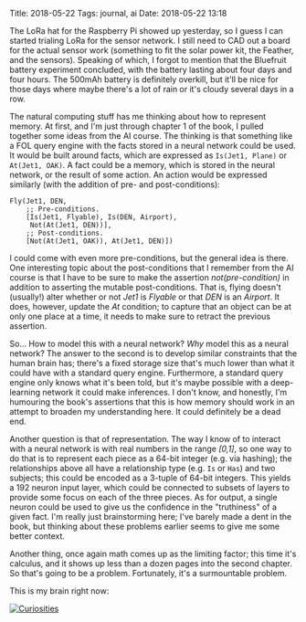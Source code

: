 Title: 2018-05-22
Tags: journal, ai
Date: 2018-05-22 13:18

The LoRa hat for the Raspberry Pi showed up yesterday, so I guess I can started
trialing LoRa for the sensor network. I still need to CAD out a board for the
actual sensor work (something to fit the solar power kit, the Feather, and the
sensors). Speaking of which, I forgot to mention that the Bluefruit battery
experiment concluded, with the battery lasting about four days and four hours.
The 500mAh battery is definitely overkill, but it'll be nice for those days
where maybe there's a lot of rain or it's cloudy several days in a row.

The natural computing stuff has me thinking about how to represent memory. At
first, and I'm just through chapter 1 of the book, I pulled together some ideas
from the AI course. The thinking is that something like a FOL query engine with
the facts stored in a neural network could be used. It would be built around
facts, which are expressed as `Is(Jet1, Plane)` or `At(Jet1, OAK)`. A fact
could be a memory, which is stored in the neural network, or the result of some
action. An action would be expressed similarly (with the addition of pre- and
post-conditions):

```
Fly(Jet1, DEN,
    ;; Pre-conditions.
    [Is(Jet1, Flyable), Is(DEN, Airport),
     Not(At(Jet1, DEN))],
    ;; Post-conditions.
    [Not(At(Jet1, OAK)), At(Jet1, DEN)])
```

I could come with even more pre-conditions, but the general idea is there. One
interesting topic about the post-conditions that I remember from the AI course
is that I have to be sure to make the assertion *not(pre-condition)* in
addition to asserting the mutable post-conditions. That is, flying doesn't
(usually!) alter whether or not *Jet1* is *Flyable* or that *DEN* is an
*Airport*. It does, however, update the *At* condition; to capture that an
object can be at only one place at a time, it needs to make sure to retract the
previous assertion.

So… How to model this with a neural network? *Why* model this as a neural
network? The answer to the second is to develop similar constraints that the
human brain has; there's a fixed storage size that's much lower than what it
could have with a standard query engine. Furthermore, a standard query engine
only knows what it's been told, but it's maybe possible with a deep-learning
network it could make inferences. I don't know, and honestly, I'm humouring the
book's assertions that this is how memory should work in an attempt to broaden
my understanding here. It could definitely be a dead end.

Another question is that of representation. The way I know of to interact with
a neural network is with real numbers in the range *[0,1]*, so one way to do
that is to represent each piece as a 64-bit integer (e.g. via hashing); the
relationships above all have a relationship type (e.g. `Is` or `Has`) and two
subjects; this could be encoded as a 3-tuple of 64-bit integers. This yields a
192 neuron input layer, which could be connected to subsets of layers to
provide some focus on each of the three pieces. As for output, a single neuron
could be used to give us the confidence in the "truthiness" of a given fact.
I'm really just brainstorming here; I've barely made a dent in the book, but
thinking about these problems earlier seems to give me some better context.

Another thing, once again math comes up as the limiting factor; this time it's
calculus, and it shows up less than a dozen pages into the second chapter. So
that's going to be a problem. Fortunately, it's a surmountable problem.

This is my brain right now:

[![Curiosities](/files/images/curiosities-20180522.png)](/files/images/curiosities-20180522.svg)